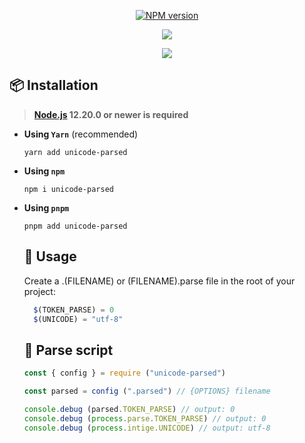 <p align='center'>
<a href="https://www.npmjs.com/package/unicode-parsed"><img src="https://img.shields.io/npm/v/unicode-parsed.svg?style=flat-square" alt="NPM version"></a>
</p>

<p align='center'><img src='https://img.shields.io/badge/code%20style-standard-brightgreen.svg'></img></p>
<p align='center'><img src='https://img.shields.io/npm/dt/unicode-parsed.svg'></img></p>

## 📦 Installation

> **[Node.js](https://nodejs.org/) 12.20.0 or newer is required**

- **Using `Yarn`** (recommended)
  ```shell
  yarn add unicode-parsed
  ```
- **Using `npm`**
  ```shell
  npm i unicode-parsed
  ```
- **Using `pnpm`**
  ```shell
  pnpm add unicode-parsed
  ```

  ## 🎃 Usage
   
   Create a .(FILENAME) or (FILENAME).parse file in the root of your project:

   ```javascript
     $(TOKEN_PARSE) = 0
     $(UNICODE) = "utf-8"
   ```

   ## 🛒 Parse script 
    
    ```javascript
    const { config } = require ("unicode-parsed")

    const parsed = config (".parsed") // {OPTIONS} filename

    console.debug (parsed.TOKEN_PARSE) // output: 0
    console.debug (process.parse.TOKEN_PARSE) // output: 0
    console.debug (process.intige.UNICODE) // output: utf-8
    ```